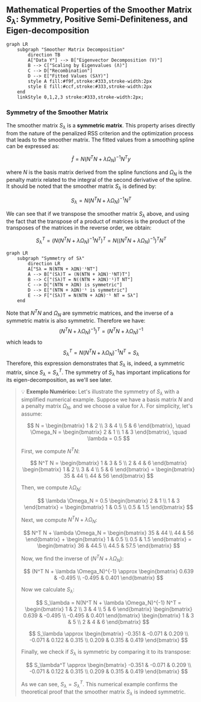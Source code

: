 ## Mathematical Properties of the Smoother Matrix $S_\lambda$: Symmetry, Positive Semi-Definiteness, and Eigen-decomposition

```mermaid
graph LR
    subgraph "Smoother Matrix Decomposition"
        direction TB
        A["Data Y"] --> B["Eigenvector Decomposition (V)"]
        B --> C["Scaling by Eigenvalues (Λ)"]
        C --> D["Recombination"]
        D --> E["Fitted Values (SλY)"]
        style A fill:#f9f,stroke:#333,stroke-width:2px
        style E fill:#ccf,stroke:#333,stroke-width:2px
    end
    linkStyle 0,1,2,3 stroke:#333,stroke-width:2px;
```

### Symmetry of the Smoother Matrix

The smoother matrix $S_\lambda$ is a **symmetric matrix**. This property arises directly from the nature of the penalized RSS criterion and the optimization process that leads to the smoother matrix. The fitted values from a smoothing spline can be expressed as:

$$
\hat{f} = N(N^T N + \lambda \Omega_N)^{-1} N^T y
$$

where $N$ is the basis matrix derived from the spline functions and $\Omega_N$ is the penalty matrix related to the integral of the second derivative of the spline. It should be noted that the smoother matrix $S_\lambda$ is defined by:

$$
S_\lambda = N(N^T N + \lambda \Omega_N)^{-1} N^T
$$

We can see that if we transpose the smoother matrix $S_\lambda$ above, and using the fact that the transpose of a product of matrices is the product of the transposes of the matrices in the reverse order, we obtain:

$$
S_\lambda^T = (N(N^T N + \lambda \Omega_N)^{-1} N^T )^T= N((N^T N + \lambda \Omega_N)^{-1})^T N^T
$$
```mermaid
graph LR
    subgraph "Symmetry of Sλ"
        direction LR
        A["Sλ = N(NTN + λΩN)⁻¹NT"]
        A --> B["(Sλ)T = (N(NTN + λΩN)⁻¹NT)T"]
        B --> C["(Sλ)T = N((NTN + λΩN)⁻¹)T NT"]
        C --> D["(NTN + λΩN) is symmetric"]
        D --> E["(NTN + λΩN)⁻¹ is symmetric"]
        E --> F["(Sλ)T = N(NTN + λΩN)⁻¹ NT = Sλ"]
    end
```
Note that $N^T N$ and $\Omega_N$ are symmetric matrices, and the inverse of a symmetric matrix is also symmetric. Therefore we have:
$$
(N^T N + \lambda \Omega_N)^{-1})^T = (N^T N + \lambda \Omega_N)^{-1}
$$
which leads to
$$
S_\lambda^T = N(N^T N + \lambda \Omega_N)^{-1} N^T = S_\lambda
$$
Therefore, this expression demonstrates that $S_\lambda$ is, indeed, a symmetric matrix, since $S_\lambda = S_\lambda^T$. The symmetry of $S_\lambda$ has important implications for its eigen-decomposition, as we'll see later.

> 💡 **Exemplo Numérico:**
> Let's illustrate the symmetry of $S_\lambda$ with a simplified numerical example. Suppose we have a basis matrix $N$ and a penalty matrix $\Omega_N$, and we choose a value for $\lambda$. For simplicity, let's assume:
>
> $$
> N = \begin{bmatrix} 1 & 2 \\ 3 & 4 \\ 5 & 6 \end{bmatrix}, \quad \Omega_N = \begin{bmatrix} 2 & 1 \\ 1 & 3 \end{bmatrix}, \quad \lambda = 0.5
> $$
>
> First, we compute $N^T N$:
>
> $$
> N^T N = \begin{bmatrix} 1 & 3 & 5 \\ 2 & 4 & 6 \end{bmatrix} \begin{bmatrix} 1 & 2 \\ 3 & 4 \\ 5 & 6 \end{bmatrix} = \begin{bmatrix} 35 & 44 \\ 44 & 56 \end{bmatrix}
> $$
>
> Then, we compute $\lambda \Omega_N$:
>
> $$
> \lambda \Omega_N = 0.5 \begin{bmatrix} 2 & 1 \\ 1 & 3 \end{bmatrix} = \begin{bmatrix} 1 & 0.5 \\ 0.5 & 1.5 \end{bmatrix}
> $$
>
> Next, we compute $N^T N + \lambda \Omega_N$:
>
> $$
> N^T N + \lambda \Omega_N = \begin{bmatrix} 35 & 44 \\ 44 & 56 \end{bmatrix} + \begin{bmatrix} 1 & 0.5 \\ 0.5 & 1.5 \end{bmatrix} = \begin{bmatrix} 36 & 44.5 \\ 44.5 & 57.5 \end{bmatrix}
> $$
>
> Now, we find the inverse of $(N^T N + \lambda \Omega_N)$:
>
> $$
> (N^T N + \lambda \Omega_N)^{-1} \approx \begin{bmatrix} 0.639 & -0.495 \\ -0.495 & 0.401 \end{bmatrix}
> $$
>
> Now we calculate $S_\lambda$:
>
> $$
> S_\lambda = N(N^T N + \lambda \Omega_N)^{-1} N^T = \begin{bmatrix} 1 & 2 \\ 3 & 4 \\ 5 & 6 \end{bmatrix} \begin{bmatrix} 0.639 & -0.495 \\ -0.495 & 0.401 \end{bmatrix} \begin{bmatrix} 1 & 3 & 5 \\ 2 & 4 & 6 \end{bmatrix}
> $$
>
>
> $$
> S_\lambda \approx \begin{bmatrix} -0.351 & -0.071 & 0.209 \\ -0.071 & 0.122 & 0.315 \\ 0.209 & 0.315 & 0.419 \end{bmatrix}
> $$
>
> Finally, we check if $S_\lambda$ is symmetric by comparing it to its transpose:
>
> $$
> S_\lambda^T \approx \begin{bmatrix} -0.351 & -0.071 & 0.209 \\ -0.071 & 0.122 & 0.315 \\ 0.209 & 0.315 & 0.419 \end{bmatrix}
> $$
>
> As we can see, $S_\lambda = S_\lambda^T$. This numerical example confirms the theoretical proof that the smoother matrix $S_\lambda$ is indeed symmetric.

[^5.4.1]: "Again the fit is linear in y, and the finite linear operator Sy is known as the smoother matrix" *(Trecho de <Basis Expansions and Regularization>)*
